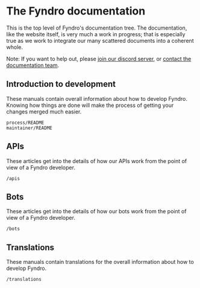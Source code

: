 <!-- SPDX-License-Identifier: MIT -->

# The Fyndro documentation

This is the top level of Fyndro's documentation tree.
The documentation, like the website itself, is very much a work in progress;
that is especially true as we work to integrate our many scattered documents into a coherent whole.

Note: If you want to help out, please [join our discord server](https://discord.gg/4Z22w6tA),
or [contact the documentation team](mailto:androteamfaq@gmail.com).

## Introduction to development

These manuals contain overall information about how to develop Fyndro.
Knowing how things are done will make the process of getting your changes merged much easier.

```console
process/README
maintainer/README
```

## APIs

These articles get into the details of how our APIs work
from the point of view of a Fyndro developer.

```console
/apis
```

## Bots

These articles get into the details of how our bots work
from the point of view of a Fyndro developer.

```console
/bots
```

## Translations

These manuals contain translations for the overall information about how to develop Fyndro.

```console
/translations
```
